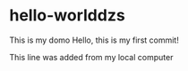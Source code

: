 # hello-worlddzs

This is my domo
Hello, this is my first commit!

This line was added from my local computer

